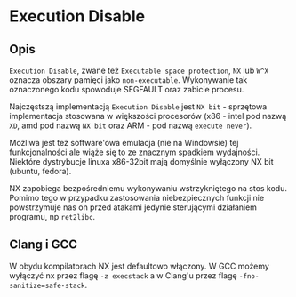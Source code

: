 # Execution Disable
## Opis
`Execution Disable`, zwane też `Executable space protection`, `NX` lub `W^X` oznacza obszary pamięci jako `non-executable`. Wykonywanie tak oznaczonego kodu spowoduje SEGFAULT oraz zabicie procesu.

Najczęstszą implementacją `Execution Disable` jest `NX bit` - sprzętowa implementacja stosowana w większości procesorów (x86 - intel pod nazwą `XD`, amd pod nazwą `NX bit` oraz ARM - pod nazwą `execute never`).

Możliwa jest też software'owa emulacja (nie na Windowsie) tej funkcjonalności ale wiąże się to ze znacznym spadkiem wydajności.
Niektóre dystrybucje linuxa x86-32bit mają domyślnie wyłączony NX bit (ubuntu, fedora).

NX zapobiega bezpośredniemu wykonywaniu wstrzykniętego na stos kodu. Pomimo tego w przypadku zastosowania niebezpiecznych funkcji nie powstrzymuje nas on przed atakami jedynie sterującymi działaniem programu, np `ret2libc`.

## Clang i GCC

W obydu kompilatorach NX jest defaultowo włączony. W GCC możemy wyłączyć nx przez flagę `-z execstack` a w Clang'u przez flagę `-fno-sanitize=safe-stack`.

